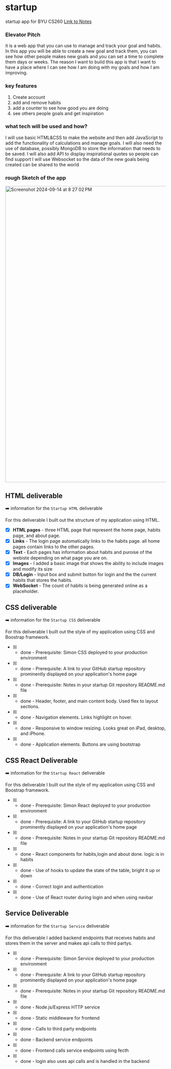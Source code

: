 # startup
startup app for BYU CS260
[Link to Notes](notes.md)

### Elevator Pitch
it is a web app that you can use to manage and track your goal and habits. In this app you will
be able to create a new goal and track them, you can see how other people makes new goals and you can set a time to complete them days or weeks. The reason I want to build this app is that I want to have a place where I can see how I am doing with my goals and how I am improving.

### key features
1. Create account
2. add and remove habits
3.  add a counter to see how good you are doing
4.  see others people goals and get inspiration

### what tech will be used and how?
I will use basic HTML&CSS to make the website and then add JavaScript to add the functionality of calculations and manage goals.
I will also need the use of database, possibly MongoDB to store the information that needs to be saved.
I will also add API to display inspirational quotes so people can find support
I will use Websocket so the data of the new goals being created can be shared to the world

### rough Sketch of the app
<img width="931" alt="Screenshot 2024-09-14 at 8 27 02 PM" src="https://github.com/user-attachments/assets/124f540d-7948-4986-83e8-50c51779a332">

## HTML deliverable

➡️ information for the `Startup HTML` deliverable

For this deliverable I built out the structure of my application using HTML.

- [x] **HTML pages** - three HTML page that represent the home page, habits page, and about page.
- [x] **Links** - The login page automatically links to the habits page. all home pages contain links to the other pages.
- [x] **Text** - Each pages has information about habits and puroise of the webiste depending on what page you are on.
-  [x] **Images** - I added a basic image that shows the ability to include images and modify its size
- [x] **DB/Login** - Input box and submit button for login and the the current habits that stores the habits.
- [x]  **WebSocket** - The count of habits is being generated online as a placeholder.

## CSS deliverable
➡️ information for the `Startup CSS` deliverable

For this deliverable I built out the style of my application using CSS and Boostrap framework.

- [x] - done - Prerequisite: Simon CSS deployed to your production environment
- [x] - done - Prerequisite: A link to your GitHub startup repository prominently displayed on your application's home page
- [x] - done - Prerequisite: Notes in your startup Git repository README.md file
- [x] - done -  Header, footer, and main content body. Used flex to layout sections.
- [x] - done -  Navigation elements. Links highlight on hover.
- [x] - done -  Responsive to window resizing. Looks great on iPad, desktop, and iPhone.
- [x] - done -  Application elements. Buttons are using bootstrap

## CSS React Deliverable
➡️ information for the `Startup React` deliverable

For this deliverable I built out the style of my application using CSS and Boostrap framework.

- [x] - done - Prerequisite: Simon React deployed to your production environment
- [x] - done - Prerequisite: A link to your GitHub startup repository prominently displayed on your application's home page
- [x] - done - Prerequisite: Notes in your startup Git repository README.md file
- [x] - done -  React components for habits,login and about done. logic is in habits
- [x] - done -  Use of hooks to update the state of the table, bright it up or down
- [x] - done - Correct login and authentication
- [x] - done - Use of React router during login and when using navbar

##  Service Deliverable
➡️ information for the `Startup Service` deliverable

For this deliverable I added backend endpoints that receives habits and stores them in the server and makes api calls to third partys.

- [x] - done - Prerequisite: Simon Service deployed to your production environment
- [x] - done - Prerequisite: A link to your GitHub startup repository prominently displayed on your application's home page
- [x] - done - Prerequisite: Notes in your startup Git repository README.md file
- [x] - done -   Node.js/Express HTTP service
- [x] - done -  Static middleware for frontend
- [x] - done - Calls to third party endpoints
- [x] - done - Backend service endpoints
- [x] - done - Frontend calls service endpoints using fecth
- [x] - done - login also uses api calls and is handled in the backend


